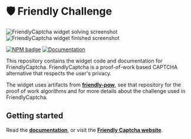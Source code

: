 # 🛡️ Friendly Challenge

![FriendlyCaptcha widget solving screenshot](https://i.imgur.com/BNRdsxS.png) ![FriendlyCaptcha widget finished screenshot](https://i.imgur.com/HlMY7QM.png)


[![NPM badge](https://img.shields.io/npm/v/friendly-challenge)](https://www.npmjs.com/package/friendly-challenge) [![Documentation](https://img.shields.io/badge/Read%20the-documentation-1abc9c.svg)](https://docs.friendlycaptcha.com)

This repository contains the widget code and documentation for FriendlyCaptcha. FriendlyCaptcha is a proof-of-work based CAPTCHA alternative that respects the user's privacy.

The widget uses artifacts from [**friendly-pow**](https://github.com/gzuidhof/friendly-pow), see that repository for the proof of work algorithms and for more details about the challenge used in FriendlyCaptcha.

## Getting started
Read the [**documentation**](https://docs.friendlycaptcha.com), or visit the [**Friendly Captcha website**](https://friendlycaptcha.com).
